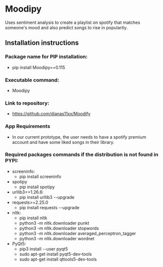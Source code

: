 # Moodipy
Uses sentiment analysis to create a playlist on spotify that matches someone's mood and also predict songs to rise in popularity.



## Installation instructions

### Package name for PIP installation:
* pip install Moodipy==0.115
### Executable command:
* Moodipy
### Link to repository:
* https://github.com/dianas11xx/Moodify

### App Requirements
* In our current prototype, the user needs to have a spotify premium account and have some liked songs in their library.

### Required packages commands if the distribution is not found in PYPI: 
* screeninfo:
  * pip install screeninfo
* spotipy
  * pip install spotipy
* urllib3==1.26.6:
  * pip install urllib3 --upgrade
* requests>=2.25.0
  *  pip install requests --upgrade
* nltk:
  * pip install nltk
  * python3 -m nltk.downloader punkt
  * python3 -m nltk.downloader stopwords
  * python3 -m nltk.downloader averaged_perceptron_tagger
  * python3 -m nltk.downloader wordnet
* PyQt5:
  * pip3 install --user pyqt5
  * sudo apt-get install pyqt5-dev-tools
  * sudo apt-get install qttools5-dev-tools



